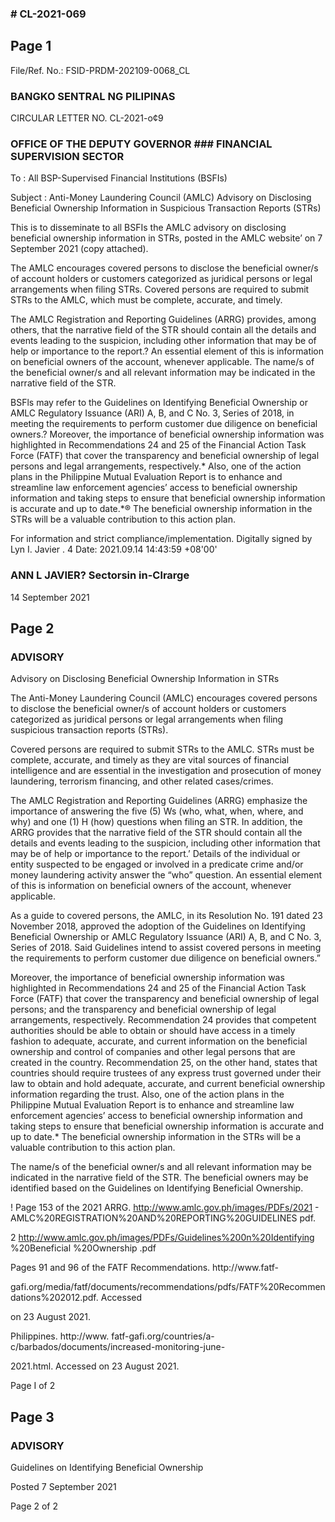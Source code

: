 ### # CL-2021-069

## Page 1

File/Ref. No.: FSID-PRDM-202109-0068_CL

### BANGKO SENTRAL NG PILIPINAS

CIRCULAR LETTER NO. CL-2021-o¢9

### OFFICE OF THE DEPUTY GOVERNOR ### FINANCIAL SUPERVISION SECTOR

To : All BSP-Supervised Financial Institutions (BSFIs)

Subject : Anti-Money Laundering Council (AMLC) Advisory on Disclosing Beneficial Ownership Information in Suspicious Transaction Reports (STRs)

This is to disseminate to all BSFIs the AMLC advisory on disclosing beneficial ownership information in STRs, posted in the AMLC website’ on 7 September 2021 (copy attached).

The AMLC encourages covered persons to disclose the beneficial owner/s of account holders or customers categorized as juridical persons or legal arrangements when filing STRs. Covered persons are required to submit STRs to the AMLC, which must be complete, accurate, and timely.

The AMLC Registration and Reporting Guidelines (ARRG) provides, among others, that the narrative field of the STR should contain all the details and events leading to the suspicion, including other information that may be of help or importance to the report.? An essential element of this is information on beneficial owners of the account, whenever applicable. The name/s of the beneficial owner/s and all relevant information may be indicated in the narrative field of the STR.

BSFls may refer to the Guidelines on Identifying Beneficial Ownership or AMLC Regulatory Issuance (ARI) A, B, and C No. 3, Series of 2018, in meeting the requirements to perform customer due diligence on beneficial owners.? Moreover, the importance of beneficial ownership information was highlighted in Recommendations 24 and 25 of the Financial Action Task Force (FATF) that cover the transparency and beneficial ownership of legal persons and legal arrangements, respectively.* Also, one of the action plans in the Philippine Mutual Evaluation Report is to enhance and streamline law enforcement agencies’ access to beneficial ownership information and taking steps to ensure that beneficial ownership information is accurate and up to date.*® The beneficial ownership information in the STRs will be a valuable contribution to this action plan.

For information and strict compliance/implementation. Digitally signed by Lyn I. Javier . 4 Date: 2021.09.14 14:43:59 +08'00'

### ANN L JAVIER? Sectorsin in-Clrarge

14 September 2021

## Page 2

### ADVISORY

Advisory on Disclosing Beneficial Ownership Information in STRs

The Anti-Money Laundering Council (AMLC) encourages covered persons to disclose the beneficial owner/s of account holders or customers categorized as juridical persons or legal arrangements when filing suspicious transaction reports (STRs).

Covered persons are required to submit STRs to the AMLC. STRs must be complete, accurate, and timely as they are vital sources of financial intelligence and are essential in the investigation and prosecution of money laundering, terrorism financing, and other related cases/crimes.

The AMLC Registration and Reporting Guidelines (ARRG) emphasize the importance of answering the five (5) Ws (who, what, when, where, and why) and one (1) H (how) questions when filing an STR. In addition, the ARRG provides that the narrative field of the STR should contain all the details and events leading to the suspicion, including other information that may be of help or importance to the report.’ Details of the individual or entity suspected to be engaged or involved in a predicate crime and/or money laundering activity answer the “who” question. An essential element of this is information on beneficial owners of the account, whenever applicable.

As a guide to covered persons, the AMLC, in its Resolution No. 191 dated 23 November 2018, approved the adoption of the Guidelines on Identifying Beneficial Ownership or AMLC Regulatory Issuance (ARI) A, B, and C No. 3, Series of 2018. Said Guidelines intend to assist covered persons in meeting the requirements to perform customer due diligence on beneficial owners.”

Moreover, the importance of beneficial ownership information was highlighted in Recommendations 24 and 25 of the Financial Action Task Force (FATF) that cover the transparency and beneficial ownership of legal persons; and the transparency and beneficial ownership of legal arrangements, respectively. Recommendation 24 provides that competent authorities should be able to obtain or should have access in a timely fashion to adequate, accurate, and current information on the beneficial ownership and control of companies and other legal persons that are created in the country. Recommendation 25, on the other hand, states that countries should require trustees of any express trust governed under their law to obtain and hold adequate, accurate, and current beneficial ownership information regarding the trust. Also, one of the action plans in the Philippine Mutual Evaluation Report is to enhance and streamline law enforcement agencies’ access to beneficial ownership information and taking steps to ensure that beneficial ownership information is accurate and up to date.* The beneficial ownership information in the STRs will be a valuable contribution to this action plan.

The name/s of the beneficial owner/s and all relevant information may be indicated in the narrative field of the STR. The beneficial owners may be identified based on the Guidelines on Identifying Beneficial Ownership.

! Page 153 of the 2021 ARRG. http://www.amlc.gov.ph/images/PDFs/2021 - AMLC%20REGISTRATION%20AND%20REPORTING%20GUIDELINES pdf.

2 http://www.amlc.gov.ph/images/PDFs/Guidelines%200n%20Identifying %20Beneficial %20Ownership .pdf

Pages 91 and 96 of the FATF Recommendations. http://www.fatf-

gafi.org/media/fatf/documents/recommendations/pdfs/FATF%20Recommendations%202012.pdf. Accessed

on 23 August 2021.

Philippines. http://www. fatf-gafi.org/countries/a-c/barbados/documents/increased-monitoring-june-

2021.html. Accessed on 23 August 2021.

Page I of 2

## Page 3

### ADVISORY

Guidelines on Identifying Beneficial Ownership

Posted 7 September 2021

Page 2 of 2 